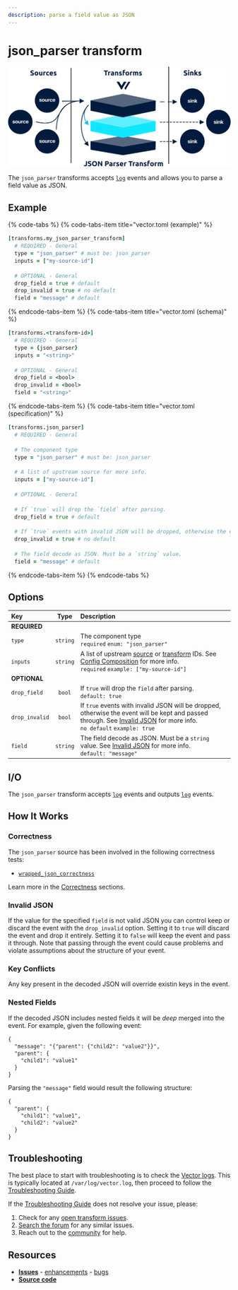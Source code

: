 ```yaml
---
description: parse a field value as JSON
---
```


<!---
!!!WARNING!!!!

This file is autogenerated! Please do not manually edit this file.
Instead, please modify the contents of `dist/config/schema.toml`.
-->


# json_parser transform

![](../../../assets/json_parser-transform.svg)


The `json_parser` transforms accepts [`log`][log_event] events and allows you to parse a field value as JSON.

## Example

{% code-tabs %}
{% code-tabs-item title="vector.toml (example)" %}
```coffeescript
[transforms.my_json_parser_transform]
  # REQUIRED - General
  type = "json_parser" # must be: json_parser
  inputs = ["my-source-id"]

  # OPTIONAL - General
  drop_field = true # default
  drop_invalid = true # no default
  field = "message" # default
```
{% endcode-tabs-item %}
{% code-tabs-item title="vector.toml (schema)" %}
```coffeescript
[transforms.<transform-id>]
  # REQUIRED - General
  type = {json_parser}
  inputs = "<string>"

  # OPTIONAL - General
  drop_field = <bool>
  drop_invalid = <bool>
  field = "<string>"
```
{% endcode-tabs-item %}
{% code-tabs-item title="vector.toml (specification)" %}
```coffeescript
[transforms.json_parser]
  # REQUIRED - General

  # The component type
  type = "json_parser" # must be: json_parser

  # A list of upstream source for more info.
  inputs = ["my-source-id"]

  # OPTIONAL - General

  # If `true` will drop the `field` after parsing.
  drop_field = true # default

  # If `true` events with invalid JSON will be dropped, otherwise the event will be kept and passed through.
  drop_invalid = true # no default

  # The field decode as JSON. Must be a `string` value.
  field = "message" # default
```
{% endcode-tabs-item %}
{% endcode-tabs %}

## Options

| Key  | Type  | Description |
| :--- | :---: | :---------- |
| **REQUIRED** | | |
| `type` | `string` | The component type<br />`required` `enum: "json_parser"` |
| `inputs` | `string` | A list of upstream [source][sources] or [transform][transforms] IDs. See [Config Composition][config_composition] for more info.<br />`required` `example: ["my-source-id"]` |
| **OPTIONAL** | | |
| `drop_field` | `bool` | If `true` will drop the `field` after parsing.<br />`default: true` |
| `drop_invalid` | `bool` | If `true` events with invalid JSON will be dropped, otherwise the event will be kept and passed through. See [Invalid JSON](#invalid-json) for more info.<br />`no default` `example: true` |
| `field` | `string` | The field decode as JSON. Must be a `string` value. See [Invalid JSON](#invalid-json) for more info.<br />`default: "message"` |

## I/O

The `json_parser` transform accepts [`log`][log_event] events and outputs [`log`][log_event] events.



## How It Works

### Correctness

The `json_parser` source has been involved in the following correctness tests:

* [`wrapped_json_correctness`][wrapped_json_correctness_test]

Learn more in the [Correctness][correctness] sections.

### Invalid JSON

If the value for the specified `field` is not valid JSON you can control keep or discard the event with the `drop_invalid` option. Setting it to `true` will discard the event and drop it entirely. Setting it to `false` will keep the event and pass it through. Note that passing through the event could cause problems and violate assumptions about the structure of your event.

### Key Conflicts

Any key present in the decoded JSON will override existin keys in the event.

### Nested Fields

If the decoded JSON includes nested fields it will be _deep_ merged into the event. For example, given the following event:

```javascripton
{
  "message": "{"parent": {"child2": "value2"}}",
  "parent": {
    "child1": "value1"
  }
}
```

Parsing the `"message"` field would result the following structure:

```javascripton
{
  "parent": {
    "child1": "value1",
    "child2": "value2"
  }
}
```

## Troubleshooting

The best place to start with troubleshooting is to check the
[Vector logs][monitoring_logs]. This is typically located at
`/var/log/vector.log`, then proceed to follow the
[Troubleshooting Guide][troubleshooting].

If the [Troubleshooting Guide][troubleshooting] does not resolve your
issue, please:

1. Check for any [open transform issues](https://github.com/timberio/vector/issues?q=is%3Aopen+is%3Aissue+label%3A%22Transform%3A+json_parser%22).
2. [Search the forum][search_forum] for any similar issues.
2. Reach out to the [community][community] for help.

## Resources

* [**Issues**](https://github.com/timberio/vector/issues?q=is%3Aopen+is%3Aissue+label%3A%22Transform%3A+json_parser%22) - [enhancements](https://github.com/timberio/vector/issues?q=is%3Aopen+is%3Aissue+label%3A%22Transform%3A+json_parser%22+label%3A%22Type%3A+Enhancement%22) - [bugs](https://github.com/timberio/vector/issues?q=is%3Aopen+is%3Aissue+label%3A%22Transform%3A+json_parser%22+label%3A%22Type%3A+Bug%22)
* [**Source code**](https://github.com/timberio/vector/tree/master/src/transform/json_parser.rs)


[log_event]: "../../../about/data-model.md#log"
[sources]: "../../../usage/configuration/sources"
[transforms]: "../../../usage/configuration/transforms"
[config_composition]: "../../../usage/configuration/README.md#composition"
[wrapped_json_correctness_test]: "https://github.com/timberio/vector-test-harness/tree/master/cases/wrapped_json_correctness"
[correctness]: "../../../correctness.md"
[monitoring_logs]: "../../../administration/moonitoring.md#logs"
[troubleshooting]: "../../../usages/guides/troubleshooting.md"
[search_forum]: "https://forum.vectorproject.io/search?expanded=true"
[community]: "https://vectorproject.io/community"

